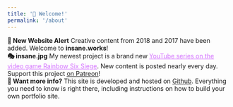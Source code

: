 ```yaml
---
title: '👋 Welcome!'
permalink: '/about'
---
```


<div class="alert alert-success" role="alert">
  <strong>🌋 New Website Alert</strong>
  Creative content from 2018 and 2017 have been added. Welcome to <b>insane.works</b>!
</div>

<div class="alert alert-info" role="alert">
  <strong>🎭 insane.jpg</strong> My newest project is a brand new <a style="color: #d472ff;" href="https://youtube.com/insanj">YouTube series on the video game Rainbow Six Siege</a>. New content is posted nearly every day. Support this project <a href="https://patreon.com/insanj"><u>on Patreon</u></a>!
</div>

<div class="alert alert-warning" role="alert">
  <strong>🙋‍ Want more info?</strong> This site is developed and hosted on <a href="https://github.com/insanj/works">Github</a>. Everything you need to know is right there, including instructions on how to build your own portfolio site.
</div>
